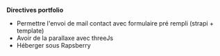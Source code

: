 **Directives portfolio**

- Permettre l'envoi de mail contact avec formulaire pré rempli (strapi + template)
- Avoir de la parallaxe avec threeJs
- Héberger sous Rapsberry